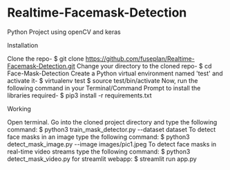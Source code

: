 # Realtime-Facemask-Detection
Python Project using openCV and keras 
 
 Installation

Clone the repo-
$ git clone https://github.com/fuseplan/Realtime-Facemask-Detection.git
Change your directory to the cloned repo-
$ cd Face-Mask-Detection
Create a Python virtual environment named 'test' and activate it-
$ virtualenv test
$ source test/bin/activate
Now, run the following command in your Terminal/Command Prompt to install the libraries required-
$ pip3 install -r requirements.txt

Working

Open terminal. Go into the cloned project directory and type the following command:
$ python3 train_mask_detector.py --dataset dataset
To detect face masks in an image type the following command:
$ python3 detect_mask_image.py --image images/pic1.jpeg
To detect face masks in real-time video streams type the following command:
$ python3 detect_mask_video.py 
for streamlit webapp:
$ streamlit run app.py
